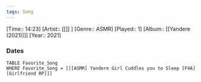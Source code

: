 ```yaml
---
tags: Song  
---
```

[Time:: 14:23]
[Artist:: [[]] ]
[Genre:: ASMR]
[Played:: 1]
[Album:: [[Yandere (2021)]]]
[Year:: 2021]
### Dates
````dataview
TABLE Favorite_Song
WHERE Favorite_Song = [[[ASMR] Yandere Girl Cuddles you to Sleep [F4A] [Girlfriend RP]]]
````